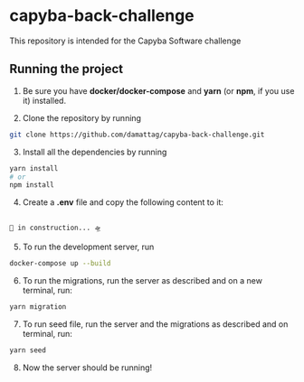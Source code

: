 # capyba-back-challenge
This repository is intended for the Capyba Software challenge

## Running the project

1. Be sure you have **docker/docker-compose** and **yarn** (or **npm**, if you use it) installed.

2. Clone the repository by running 
```bash 
git clone https://github.com/damattag/capyba-back-challenge.git
```

3. Install all the dependencies by running
```bash 
yarn install
# or
npm install
```

4. Create a **.env** file and copy the following content to it:
```dotenv

🚀 in construction... 🛸

```
  
5. To run the development server, run
```bash
docker-compose up --build
```

6. To run the migrations, run the server as described and on a new terminal, run:
```bash
yarn migration
```

7. To run seed file, run the server and the migrations as described and on terminal, run:
```bash
yarn seed
```

8. Now the server should be running!